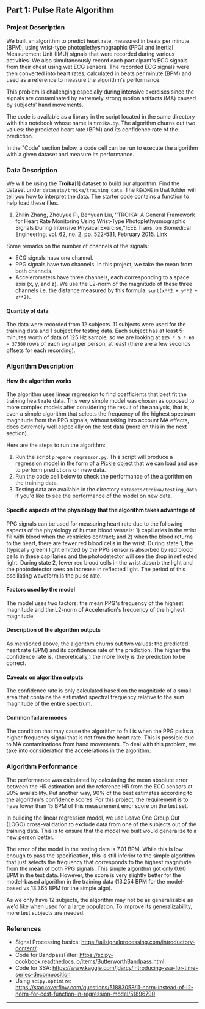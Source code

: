 ## Part 1: Pulse Rate Algorithm

### Project Description

We built an algorithm to predict heart rate, measured in beats per minute (BPM), using wrist-type photoplethysmographic (PPG) and Inertial Measurement Unit (IMU) signals that were recorded during various activities. We also simultaneously record each participant's ECG signals from their chest using wet ECG sensors. The recorded ECG signals were then converted into heart rates, calculated in beats per minute (BPM) and used as a reference to measure the algorithm's performance.

This problem is challenging especially during intensive exercises since the signals are contaminated by extremely strong motion artifacts (MA) caused by subjects' hand movements.

The code is available as a library in the script located in the same directory with this notebook whose name is `troika.py`. The algorithm churns out two values: the predicted heart rate (BPM) and its confidence rate of the prediction.

In the "Code" section below, a code cell can be run to execute the algorithm with a given dataset and measure its performance.

### Data Description

We will be using the **Troika**[1] dataset to build our algorithm. Find the dataset under `datasets/troika/training_data`. The `README` in that folder will tell you how to interpret the data. The starter code contains a function to help load these files.

1. Zhilin Zhang, Zhouyue Pi, Benyuan Liu, ‘‘TROIKA: A General Framework for Heart Rate Monitoring Using Wrist-Type Photoplethysmographic Signals During Intensive Physical Exercise,’’IEEE Trans. on Biomedical Engineering, vol. 62, no. 2, pp. 522-531, February 2015. [Link](https://arxiv.org/pdf/1409.5181.pdf)

Some remarks on the number of channels of the signals:

- ECG signals have one channel.
- PPG signals have two channels. In this project, we take the mean from both channels.
- Accelerometers have three channels, each corresponding to a space axis (x, y, and z). We use the L2-norm of the magnitude of these three channels i.e. the distance measured by this formula: `sqrt(x**2 + y**2 + z**2)`.

#### Quantity of data 

The data were recorded from 12 subjects. 11 subjects were used for the training data and 1 subject for testing data. Each subject has at least 5-minutes worth of data of 125 Hz sample, so we are looking at `125 * 5 * 60 = 37500` rows of each signal per person, at least (there are a few seconds offsets for each recording).

### Algorithm Description

#### How the algorithm works

The algorithm uses linear regression to find coefficients that best fit the training heart rate data. This very simple model was chosen as opposed to more complex models after considering the result of the analysis, that is, even a simple algorithm that selects the frequency of the highest spectrum magnitude from the PPG signals, without taking into account MA effects, does extremely well especially on the test data (more on this in the next section).

Here are the steps to run the algorithm:

1. Run the script `prepare_regressor.py`. This script will produce a regression model in the form of a [Pickle](https://docs.python.org/3/library/pickle.html) object that we can load and use to perform predictions on new data.
2. Run the code cell below to check the performance of the algorithm on the training data.
3. Testing data are available in the directory `datasets/troika/testing_data` if you'd like to see the performance of the model on new data.

#### Specific aspects of the physiology that the algorithm takes advantage of

PPG signals can be used for measuring heart rate due to the following aspects of the physiology of human blood vessels: 1) capillaries in the wrist fill with blood when the ventricles contract; and 2) when the blood returns to the heart, there are fewer red blood cells in the wrist. During state 1, the (typically green) light emitted by the PPG sensor is absorbed by red blood cells in these capillaries and the photodetector will see the drop in reflected light. During state 2, fewer red blood cells in the wrist absorb the light and the photodetector sees an increase in reflected light. The period of this oscillating waveform is the pulse rate.

#### Factors used by the model

The model uses two factors: the mean PPG's frequency of the highest magnitude and the L2-norm of Acceleration's frequency of the highest magnitude.

#### Description of the algorithm outputs

As mentioned above, the algorithm churns out two values: the predicted heart rate (BPM) and its confidence rate of the prediction. The higher the confidence rate is, (theoretically,) the more likely is the prediction to be correct.

#### Caveats on algorithm outputs

The confidence rate is only calculated based on the magnitude of a small area that contains the estimated spectral frequency relative to the sum magnitude of the entire spectrum.

#### Common failure modes

The condition that may cause the algorithm to fail is when the PPG picks a higher frequency signal that is not from the heart rate. This is possible due to MA contaminations from hand movements. To deal with this problem, we take into consideration the accelerations in the algorithm.

### Algorithm Performance

The performance was calculated by calculating the mean absolute error between the HR estimation and the reference HR from the ECG sensors at 90% availability. Put another way, 90% of the best estimates according to the algorithm's confidence scores. For this project, the requirement is to have lower than 15 BPM of this measurement error score on the test set.

In building the linear regression model, we use Leave One Group Out (LOGO) cross-validation to exclude data from one of the subjects out of the training data. This is to ensure that the model we built would generalize to a new person better.

The error of the model in the testing data is  7.01 BPM. While this is low enough to pass the specification, this is still inferior to the simple algorithm that just selects the frequency that corresponds to the highest magnitude from the mean of both PPG signals. This simple algorithm got only 0.60 BPM in the test data. However, the score is very slightly better for the model-based algorithm in the training data (13.254 BPM for the model-based vs 13.365 BPM for the simple algo).

As we only have 12 subjects, the algorithm may not be as generalizable as we'd like when used for a large population. To improve its generalizability, more test subjects are needed.


### References

- Signal Processing basics: https://allsignalprocessing.com/introductory-content/
- Code for BandpassFilter: https://scipy-cookbook.readthedocs.io/items/ButterworthBandpass.html
- Code for SSA: https://www.kaggle.com/jdarcy/introducing-ssa-for-time-series-decomposition
- Using `scipy.optimize`: https://stackoverflow.com/questions/51883058/l1-norm-instead-of-l2-norm-for-cost-function-in-regression-model/51896790

-----